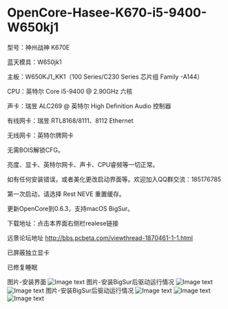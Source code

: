 # OpenCore-Hasee-K670-i5-9400-W650kj1


型号：神州战神 K670E

蓝天模具：W650jk1

主板：W650KJ1_KK1（100 Series/C230 Series 芯片组 Family -A144）

CPU：英特尔 Core i5-9400 @ 2.90GHz 六核

声卡：瑞昱 ALC269 @ 英特尔 High Definition Audio 控制器

有线网卡：瑞昱 RTL8168/8111、8112 Ethernet

无线网卡：英特尔牌网卡


无需BOIS解锁CFG。


亮度、显卡、英特尔网卡、声卡、CPU睿频等一切正常。

如有任何安装错误，或者美化更改启动界面等。欢迎加入QQ群交流：185176785

第一次启动，请选择 Rest NEVE 重置缓存。


更新OpenCore到0.6.3，支持macOS BigSur。

下载地址：点击本界面右侧栏realese链接

远景论坛地址
http://bbs.pcbeta.com/viewthread-1870461-1-1.html


已屏蔽独立显卡


已修复睡眠

图片-安装界面
![Image text](https://github.com/IvanJIang01/OpenCore-Hasee-K670-i5-9400-W650kj1/blob/master/%E5%9B%BE%E7%89%872.jpg)
图片-安装BigSur后驱动运行情况
![Image text](https://github.com/usernameOwdxj5/OpenCore-Hasee-K670-i5-9400-W650kj1/blob/master/QQ20200919-201959%402x.png)
![Image text](https://github.com/usernameOwdxj5/OpenCore-Hasee-K670-i5-9400-W650kj1/blob/master/QQ20200919-201814%402x.png)
图片-安装BigSur后驱动运行情况
![Image text](https://github.com/usernameOwdxj5/OpenCore-Hasee-K670-i5-9400-W650kj1/blob/master/QQ20200919-201915%402x.png)
![Image text](https://github.com/usernameOwdxj5/OpenCore-Hasee-K670-i5-9400-W650kj1/blob/master/QQ20200919-201940%402x.png)
![Image text](https://github.com/IvanJIang01/OpenCore-Hasee-K670-i5-9400-W650kj1/blob/master/%E5%9B%BE%E7%89%876.jpg)

